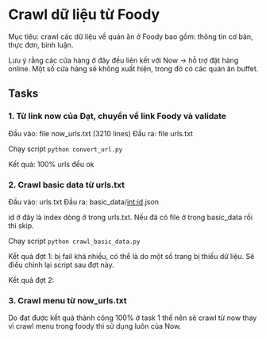 # Crawl dữ liệu từ Foody
Mục tiêu: crawl các dữ liệu về quán ăn ở Foody bao gồm: thông tin cơ bản, thực đơn, bình luận.

Lưu ý rằng các cửa hàng ở đây đều liên kết với Now -> hỗ trợ đặt hàng online. Một số cửa hàng sẽ không xuất hiện, trong đó có các quán ăn buffet.


## Tasks

### 1. Từ link now của Đạt, chuyển về link Foody và validate
Đầu vào: file now_urls.txt (3210 lines)
Đầu ra: file urls.txt

Chạy script `python convert_url.py`

Kết quả: 100% urls đều ok

### 2. Crawl basic data từ urls.txt
Đầu vào: urls.txt
Đầu ra: basic_data/<int:id>.json

id ở đây là index dòng ở trong urls.txt. Nếu đã có file ở trong basic_data rồi thì skip.

Chạy script `python crawl_basic_data.py`

Kết quả đợt 1: bị fail khá nhiều, có thể là do một số trang bị thiếu dữ liệu. Sẽ điều chỉnh lại script sau đợt này.

Kết quả đợt 2:

### 3. Crawl menu từ now_urls.txt
Do đạt được kết quả thành công 100% ở task 1 thế nên sẽ crawl từ now thay vì crawl menu trong foody thì sử dụng luôn của Now.
